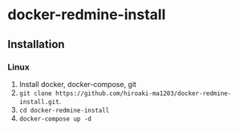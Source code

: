 # docker-redmine-install

## Installation

### Linux

1. Install docker, docker-compose, git
2. `git clone https://github.com/hiroaki-ma1203/docker-redmine-install.git`.
3. `cd docker-redmine-install`
4. `docker-compose up -d`

